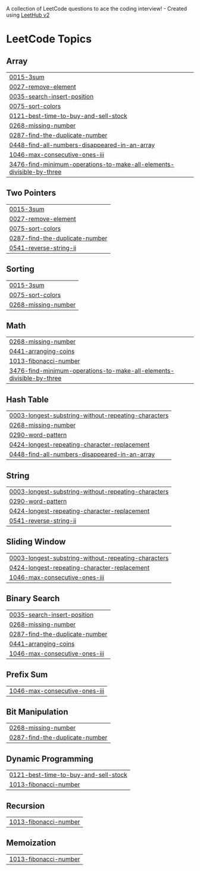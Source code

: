 A collection of LeetCode questions to ace the coding interview! - Created using [LeetHub v2](https://github.com/arunbhardwaj/LeetHub-2.0)
<!---LeetCode Topics Start-->
# LeetCode Topics
## Array
|  |
| ------- |
| [0015-3sum](https://github.com/SuhailMenakuth/Leetcode_qns/tree/master/0015-3sum) |
| [0027-remove-element](https://github.com/SuhailMenakuth/Leetcode_qns/tree/master/0027-remove-element) |
| [0035-search-insert-position](https://github.com/SuhailMenakuth/Leetcode_qns/tree/master/0035-search-insert-position) |
| [0075-sort-colors](https://github.com/SuhailMenakuth/Leetcode_qns/tree/master/0075-sort-colors) |
| [0121-best-time-to-buy-and-sell-stock](https://github.com/SuhailMenakuth/Leetcode_qns/tree/master/0121-best-time-to-buy-and-sell-stock) |
| [0268-missing-number](https://github.com/SuhailMenakuth/Leetcode_qns/tree/master/0268-missing-number) |
| [0287-find-the-duplicate-number](https://github.com/SuhailMenakuth/Leetcode_qns/tree/master/0287-find-the-duplicate-number) |
| [0448-find-all-numbers-disappeared-in-an-array](https://github.com/SuhailMenakuth/Leetcode_qns/tree/master/0448-find-all-numbers-disappeared-in-an-array) |
| [1046-max-consecutive-ones-iii](https://github.com/SuhailMenakuth/Leetcode_qns/tree/master/1046-max-consecutive-ones-iii) |
| [3476-find-minimum-operations-to-make-all-elements-divisible-by-three](https://github.com/SuhailMenakuth/Leetcode_qns/tree/master/3476-find-minimum-operations-to-make-all-elements-divisible-by-three) |
## Two Pointers
|  |
| ------- |
| [0015-3sum](https://github.com/SuhailMenakuth/Leetcode_qns/tree/master/0015-3sum) |
| [0027-remove-element](https://github.com/SuhailMenakuth/Leetcode_qns/tree/master/0027-remove-element) |
| [0075-sort-colors](https://github.com/SuhailMenakuth/Leetcode_qns/tree/master/0075-sort-colors) |
| [0287-find-the-duplicate-number](https://github.com/SuhailMenakuth/Leetcode_qns/tree/master/0287-find-the-duplicate-number) |
| [0541-reverse-string-ii](https://github.com/SuhailMenakuth/Leetcode_qns/tree/master/0541-reverse-string-ii) |
## Sorting
|  |
| ------- |
| [0015-3sum](https://github.com/SuhailMenakuth/Leetcode_qns/tree/master/0015-3sum) |
| [0075-sort-colors](https://github.com/SuhailMenakuth/Leetcode_qns/tree/master/0075-sort-colors) |
| [0268-missing-number](https://github.com/SuhailMenakuth/Leetcode_qns/tree/master/0268-missing-number) |
## Math
|  |
| ------- |
| [0268-missing-number](https://github.com/SuhailMenakuth/Leetcode_qns/tree/master/0268-missing-number) |
| [0441-arranging-coins](https://github.com/SuhailMenakuth/Leetcode_qns/tree/master/0441-arranging-coins) |
| [1013-fibonacci-number](https://github.com/SuhailMenakuth/Leetcode_qns/tree/master/1013-fibonacci-number) |
| [3476-find-minimum-operations-to-make-all-elements-divisible-by-three](https://github.com/SuhailMenakuth/Leetcode_qns/tree/master/3476-find-minimum-operations-to-make-all-elements-divisible-by-three) |
## Hash Table
|  |
| ------- |
| [0003-longest-substring-without-repeating-characters](https://github.com/SuhailMenakuth/Leetcode_qns/tree/master/0003-longest-substring-without-repeating-characters) |
| [0268-missing-number](https://github.com/SuhailMenakuth/Leetcode_qns/tree/master/0268-missing-number) |
| [0290-word-pattern](https://github.com/SuhailMenakuth/Leetcode_qns/tree/master/0290-word-pattern) |
| [0424-longest-repeating-character-replacement](https://github.com/SuhailMenakuth/Leetcode_qns/tree/master/0424-longest-repeating-character-replacement) |
| [0448-find-all-numbers-disappeared-in-an-array](https://github.com/SuhailMenakuth/Leetcode_qns/tree/master/0448-find-all-numbers-disappeared-in-an-array) |
## String
|  |
| ------- |
| [0003-longest-substring-without-repeating-characters](https://github.com/SuhailMenakuth/Leetcode_qns/tree/master/0003-longest-substring-without-repeating-characters) |
| [0290-word-pattern](https://github.com/SuhailMenakuth/Leetcode_qns/tree/master/0290-word-pattern) |
| [0424-longest-repeating-character-replacement](https://github.com/SuhailMenakuth/Leetcode_qns/tree/master/0424-longest-repeating-character-replacement) |
| [0541-reverse-string-ii](https://github.com/SuhailMenakuth/Leetcode_qns/tree/master/0541-reverse-string-ii) |
## Sliding Window
|  |
| ------- |
| [0003-longest-substring-without-repeating-characters](https://github.com/SuhailMenakuth/Leetcode_qns/tree/master/0003-longest-substring-without-repeating-characters) |
| [0424-longest-repeating-character-replacement](https://github.com/SuhailMenakuth/Leetcode_qns/tree/master/0424-longest-repeating-character-replacement) |
| [1046-max-consecutive-ones-iii](https://github.com/SuhailMenakuth/Leetcode_qns/tree/master/1046-max-consecutive-ones-iii) |
## Binary Search
|  |
| ------- |
| [0035-search-insert-position](https://github.com/SuhailMenakuth/Leetcode_qns/tree/master/0035-search-insert-position) |
| [0268-missing-number](https://github.com/SuhailMenakuth/Leetcode_qns/tree/master/0268-missing-number) |
| [0287-find-the-duplicate-number](https://github.com/SuhailMenakuth/Leetcode_qns/tree/master/0287-find-the-duplicate-number) |
| [0441-arranging-coins](https://github.com/SuhailMenakuth/Leetcode_qns/tree/master/0441-arranging-coins) |
| [1046-max-consecutive-ones-iii](https://github.com/SuhailMenakuth/Leetcode_qns/tree/master/1046-max-consecutive-ones-iii) |
## Prefix Sum
|  |
| ------- |
| [1046-max-consecutive-ones-iii](https://github.com/SuhailMenakuth/Leetcode_qns/tree/master/1046-max-consecutive-ones-iii) |
## Bit Manipulation
|  |
| ------- |
| [0268-missing-number](https://github.com/SuhailMenakuth/Leetcode_qns/tree/master/0268-missing-number) |
| [0287-find-the-duplicate-number](https://github.com/SuhailMenakuth/Leetcode_qns/tree/master/0287-find-the-duplicate-number) |
## Dynamic Programming
|  |
| ------- |
| [0121-best-time-to-buy-and-sell-stock](https://github.com/SuhailMenakuth/Leetcode_qns/tree/master/0121-best-time-to-buy-and-sell-stock) |
| [1013-fibonacci-number](https://github.com/SuhailMenakuth/Leetcode_qns/tree/master/1013-fibonacci-number) |
## Recursion
|  |
| ------- |
| [1013-fibonacci-number](https://github.com/SuhailMenakuth/Leetcode_qns/tree/master/1013-fibonacci-number) |
## Memoization
|  |
| ------- |
| [1013-fibonacci-number](https://github.com/SuhailMenakuth/Leetcode_qns/tree/master/1013-fibonacci-number) |
<!---LeetCode Topics End-->